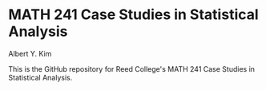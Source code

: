 # MATH 241 Case Studies in Statistical Analysis
Albert Y. Kim  

This is the GitHub repository for Reed College's MATH 241 Case Studies in Statistical Analysis.
